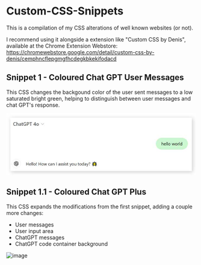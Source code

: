 # Custom-CSS-Snippets 
This is a compilation of my CSS alterations of well known websites (or not).

I recommend using it alongside a extension like "Custom CSS by Denis", available at the Chrome Extension Webstore: https://chromewebstore.google.com/detail/custom-css-by-denis/cemphncflepgmgfhcdegkbkekifodacd

## Snippet 1 - Coloured Chat GPT User Messages

This CSS changes the backgound color of the user sent messages to a low saturated bright green, helping to distinguish between user messages and chat GPT's response.

![](readme-images/S1.jpg)

## Snippet 1.1 - Coloured Chat GPT Plus

This CSS expands the modifications from the first snippet, adding a couple more changes:

- User messages
- User input area
- ChatGPT messages
- ChatGPT code container background

![image](https://github.com/user-attachments/assets/22f342e0-5b11-400a-84df-52704ec41b87)
